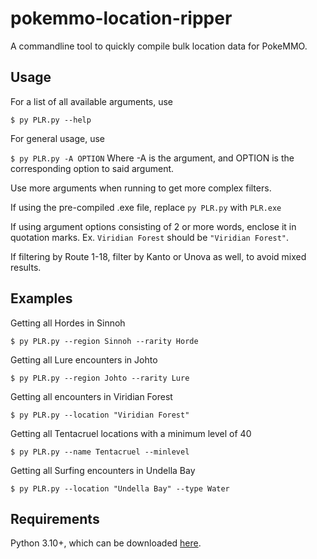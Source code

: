 # pokemmo-location-ripper
A commandline tool to quickly compile bulk location data for PokeMMO.

## Usage
For a list of all available arguments, use
 
  `$ py PLR.py --help`

For general usage, use

  `$ py PLR.py -A OPTION`
Where -A is the argument, and OPTION is the corresponding option to said argument.

Use more arguments when running to get more complex filters.

If using the pre-compiled .exe file, replace `py PLR.py` with `PLR.exe`

If using argument options consisting of 2 or more words, enclose it in quotation marks. Ex. `Viridian Forest` should be `"Viridian Forest"`.

If filtering by Route 1-18, filter by Kanto or Unova as well, to avoid mixed results.

## Examples
Getting all Hordes in Sinnoh

  `$ py PLR.py --region Sinnoh --rarity Horde`


Getting all Lure encounters in Johto

  `$ py PLR.py --region Johto --rarity Lure`


Getting all encounters in Viridian Forest

  `$ py PLR.py --location "Viridian Forest"`


Getting all Tentacruel locations with a minimum level of 40

  `$ py PLR.py --name Tentacruel --minlevel`


Getting all Surfing encounters in Undella Bay

  `$ py PLR.py --location "Undella Bay" --type Water`


## Requirements
Python 3.10+, which can be downloaded [here](https://www.python.org/downloads/).

